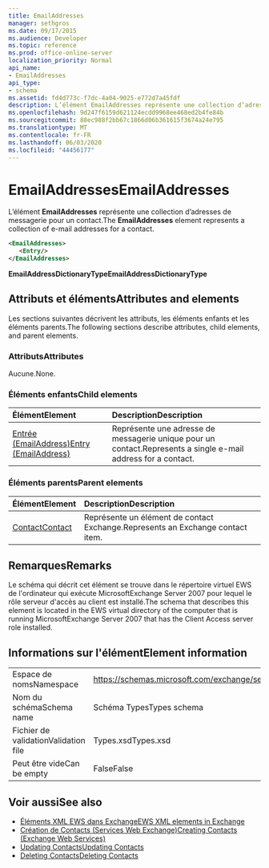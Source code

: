 ```yaml
---
title: EmailAddresses
manager: sethgros
ms.date: 09/17/2015
ms.audience: Developer
ms.topic: reference
ms.prod: office-online-server
localization_priority: Normal
api_name:
- EmailAddresses
api_type:
- schema
ms.assetid: fd4d773c-f7dc-4a04-9025-e772d7a45fdf
description: L’élément EmailAddresses représente une collection d’adresses de messagerie pour un contact.
ms.openlocfilehash: 9d247f6159d621124ecdd9968ee468ed2b4fe84b
ms.sourcegitcommit: 88ec988f2bb67c1866d06b361615f3674a24e795
ms.translationtype: MT
ms.contentlocale: fr-FR
ms.lasthandoff: 06/03/2020
ms.locfileid: "44456177"
---
```

# <a name="emailaddresses"></a><span data-ttu-id="a24fe-103">EmailAddresses</span><span class="sxs-lookup"><span data-stu-id="a24fe-103">EmailAddresses</span></span>

<span data-ttu-id="a24fe-104">L’élément **EmailAddresses** représente une collection d’adresses de messagerie pour un contact.</span><span class="sxs-lookup"><span data-stu-id="a24fe-104">The **EmailAddresses** element represents a collection of e-mail addresses for a contact.</span></span> 
  
```xml
<EmailAddresses>
   <Entry/>
</EmailAddresses>
```

 <span data-ttu-id="a24fe-105">**EmailAddressDictionaryType**</span><span class="sxs-lookup"><span data-stu-id="a24fe-105">**EmailAddressDictionaryType**</span></span>
## <a name="attributes-and-elements"></a><span data-ttu-id="a24fe-106">Attributs et éléments</span><span class="sxs-lookup"><span data-stu-id="a24fe-106">Attributes and elements</span></span>

<span data-ttu-id="a24fe-107">Les sections suivantes décrivent les attributs, les éléments enfants et les éléments parents.</span><span class="sxs-lookup"><span data-stu-id="a24fe-107">The following sections describe attributes, child elements, and parent elements.</span></span>
  
### <a name="attributes"></a><span data-ttu-id="a24fe-108">Attributs</span><span class="sxs-lookup"><span data-stu-id="a24fe-108">Attributes</span></span>

<span data-ttu-id="a24fe-109">Aucune.</span><span class="sxs-lookup"><span data-stu-id="a24fe-109">None.</span></span>
  
### <a name="child-elements"></a><span data-ttu-id="a24fe-110">Éléments enfants</span><span class="sxs-lookup"><span data-stu-id="a24fe-110">Child elements</span></span>

|<span data-ttu-id="a24fe-111">**Élément**</span><span class="sxs-lookup"><span data-stu-id="a24fe-111">**Element**</span></span>|<span data-ttu-id="a24fe-112">**Description**</span><span class="sxs-lookup"><span data-stu-id="a24fe-112">**Description**</span></span>|
|:-----|:-----|
|[<span data-ttu-id="a24fe-113">Entrée (EmailAddress)</span><span class="sxs-lookup"><span data-stu-id="a24fe-113">Entry (EmailAddress)</span></span>](entry-emailaddress.md) <br/> |<span data-ttu-id="a24fe-114">Représente une adresse de messagerie unique pour un contact.</span><span class="sxs-lookup"><span data-stu-id="a24fe-114">Represents a single e-mail address for a contact.</span></span>  <br/> |
   
### <a name="parent-elements"></a><span data-ttu-id="a24fe-115">Éléments parents</span><span class="sxs-lookup"><span data-stu-id="a24fe-115">Parent elements</span></span>

|<span data-ttu-id="a24fe-116">**Élément**</span><span class="sxs-lookup"><span data-stu-id="a24fe-116">**Element**</span></span>|<span data-ttu-id="a24fe-117">**Description**</span><span class="sxs-lookup"><span data-stu-id="a24fe-117">**Description**</span></span>|
|:-----|:-----|
|[<span data-ttu-id="a24fe-118">Contact</span><span class="sxs-lookup"><span data-stu-id="a24fe-118">Contact</span></span>](contact.md) <br/> |<span data-ttu-id="a24fe-119">Représente un élément de contact Exchange.</span><span class="sxs-lookup"><span data-stu-id="a24fe-119">Represents an Exchange contact item.</span></span>  <br/> |
   
## <a name="remarks"></a><span data-ttu-id="a24fe-120">Remarques</span><span class="sxs-lookup"><span data-stu-id="a24fe-120">Remarks</span></span>

<span data-ttu-id="a24fe-121">Le schéma qui décrit cet élément se trouve dans le répertoire virtuel EWS de l'ordinateur qui exécute MicrosoftExchange Server 2007 pour lequel le rôle serveur d'accès au client est installé.</span><span class="sxs-lookup"><span data-stu-id="a24fe-121">The schema that describes this element is located in the EWS virtual directory of the computer that is running MicrosoftExchange Server 2007 that has the Client Access server role installed.</span></span>
  
## <a name="element-information"></a><span data-ttu-id="a24fe-122">Informations sur l'élément</span><span class="sxs-lookup"><span data-stu-id="a24fe-122">Element information</span></span>

|||
|:-----|:-----|
|<span data-ttu-id="a24fe-123">Espace de noms</span><span class="sxs-lookup"><span data-stu-id="a24fe-123">Namespace</span></span>  <br/> |https://schemas.microsoft.com/exchange/services/2006/types  <br/> |
|<span data-ttu-id="a24fe-124">Nom du schéma</span><span class="sxs-lookup"><span data-stu-id="a24fe-124">Schema name</span></span>  <br/> |<span data-ttu-id="a24fe-125">Schéma Types</span><span class="sxs-lookup"><span data-stu-id="a24fe-125">Types schema</span></span>  <br/> |
|<span data-ttu-id="a24fe-126">Fichier de validation</span><span class="sxs-lookup"><span data-stu-id="a24fe-126">Validation file</span></span>  <br/> |<span data-ttu-id="a24fe-127">Types.xsd</span><span class="sxs-lookup"><span data-stu-id="a24fe-127">Types.xsd</span></span>  <br/> |
|<span data-ttu-id="a24fe-128">Peut être vide</span><span class="sxs-lookup"><span data-stu-id="a24fe-128">Can be empty</span></span>  <br/> |<span data-ttu-id="a24fe-129">False</span><span class="sxs-lookup"><span data-stu-id="a24fe-129">False</span></span>  <br/> |
   
## <a name="see-also"></a><span data-ttu-id="a24fe-130">Voir aussi</span><span class="sxs-lookup"><span data-stu-id="a24fe-130">See also</span></span>

- [<span data-ttu-id="a24fe-131">Éléments XML EWS dans Exchange</span><span class="sxs-lookup"><span data-stu-id="a24fe-131">EWS XML elements in Exchange</span></span>](ews-xml-elements-in-exchange.md)
- [<span data-ttu-id="a24fe-132">Création de Contacts (Services Web Exchange)</span><span class="sxs-lookup"><span data-stu-id="a24fe-132">Creating Contacts (Exchange Web Services)</span></span>](https://msdn.microsoft.com/library/4845917e-70d1-481c-bbd7-011ec6571789%28Office.15%29.aspx) 
- [<span data-ttu-id="a24fe-133">Updating Contacts</span><span class="sxs-lookup"><span data-stu-id="a24fe-133">Updating Contacts</span></span>](https://msdn.microsoft.com/library/9a865953-b94a-4229-b632-2dee433314be%28Office.15%29.aspx) 
- [<span data-ttu-id="a24fe-134">Deleting Contacts</span><span class="sxs-lookup"><span data-stu-id="a24fe-134">Deleting Contacts</span></span>](https://msdn.microsoft.com/library/fcc3dc84-cd3e-455e-a1a7-ae6921c9b588%28Office.15%29.aspx)

